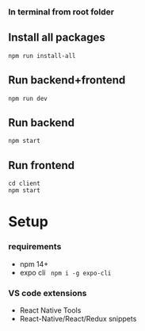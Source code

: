 ### In terminal from root folder
## Install all packages
```
npm run install-all
```
## Run backend+frontend
```
npm run dev
```
## Run backend
```
npm start
```
## Run frontend
```
cd client
npm start
```

# Setup
### requirements
* npm 14+  
* expo cli  ``` npm i -g expo-cli```
### VS code extensions
* React Native Tools
* React-Native/React/Redux snippets
